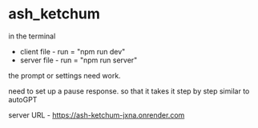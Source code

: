 # ash_ketchum


in the terminal 

- client file - run = "npm run dev"
- server file - run = "npm run server"

the prompt or settings need work. 

need to set up a pause response. so that it takes it step by step similar to autoGPT


server URL - https://ash-ketchum-jxna.onrender.com